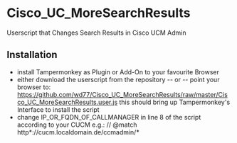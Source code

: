 # Cisco_UC_MoreSearchResults
Userscript that Changes Search Results in Cisco UCM Admin

## Installation
- install Tampermonkey as Plugin or Add-On to your favourite Browser
- either download the userscript from the repository 
   -- or --
  point your browser to:
  https://github.com/wd77/Cisco_UC_MoreSearchResults/raw/master/Cisco_UC_MoreSearchResults.user.js 
  this should bring up Tampermonkey's Interface to install the script
- change IP_OR_FQDN_OF_CALLMANAGER in line 8 of the script according to your CUCM
  e.g.: // @match        http*://cucm.localdomain.de/ccmadmin/* 
